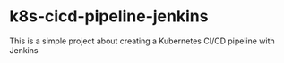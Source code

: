 # k8s-cicd-pipeline-jenkins
This is a simple project about creating a Kubernetes CI/CD pipeline with Jenkins
